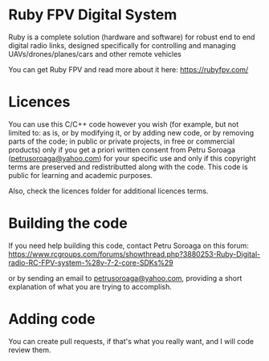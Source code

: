 # Ruby FPV Digital System
Ruby is a complete solution (hardware and software) for robust end to end digital radio links, designed specifically for controlling and managing UAVs/drones/planes/cars and other remote vehicles

You can get Ruby FPV and read more about it here: https://rubyfpv.com/

# Licences

You can use this C/C++ code however you wish (for example, but not limited to: as is, or by modifying it, or by adding new code, or by removing parts of the code; in public or private projects, in free or commercial products) only if you get a priori written consent from Petru Soroaga (petrusoroaga@yahoo.com) for your specific use and only if this copyright terms are preserved and redistributted along with the code.
This code is public for learning and academic purposes.

Also, check the licences folder for additional licences terms.

# Building the code

If you need help building this code, contact Petru Soroaga on this forum:
https://www.rcgroups.com/forums/showthread.php?3880253-Ruby-Digital-radio-RC-FPV-system-%28v-7-2-core-SDKs%29

or by sending an email to petrusoroaga@yahoo.com, providing a short explanation of what you are trying to accomplish.

# Adding code

You can create pull requests, if that's what you really want, and I will code review them.
